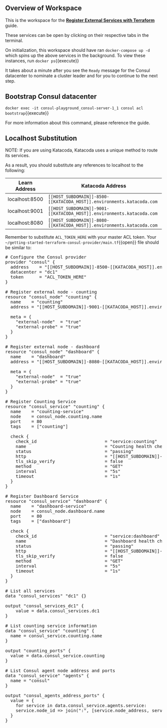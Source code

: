 ## Overview of Workspace

This is the workspace for the [**Register External Services with Terraform**](http://learn.hashicorp.com/consul/developer-discovery/terraform-consul-provider) guide.

These services can be open by clicking on their respective tabs in the terminal.

On initialization, this workspace should have ran `docker-compose up -d` which spins
up the above services in the background. To view these instances, run `docker ps`{{execute}}

It takes about a minute after you see the `Ready` message for the Consul datacenter
to nominate a cluster leader and for you to continue to the next step.

## Bootstrap Consul datacenter

`docker exec -it consul-playground_consul-server-1_1 consul acl bootstrap`{{execute}}

For more information about this command, please reference the guide.

## Localhost Substitution

NOTE: If you are using Katacoda, Katacoda uses a unique method to route its services.

As a result, you should substitute any references to localhost to the following:

| Learn Address   | Katacoda Address |
| --------------  | ---------------- |
| localhost:8500  | `[[HOST_SUBDOMAIN]]-8500-[[KATACODA_HOST]].environments.katacoda.com` |
| localhost:9001  | `[[HOST_SUBDOMAIN]]-9001-[[KATACODA_HOST]].environments.katacoda.com` |
| localhost:8080  | `[[HOST_SUBDOMAIN]]-8080-[[KATACODA_HOST]].environments.katacoda.com` |

Remember to substitute `ACL_TOKEN_HERE` with your master ACL token. Your `~/getting-started-terraform-consul-provider/main.tf`{{open}} file should be similar to:

<pre class="file" data-filename="~/getting-started-terraform-consul-provider/main.tf" data-target="replace">
# Configure the Consul provider
provider "consul" {
  address    = "[[HOST_SUBDOMAIN]]-8500-[[KATACODA_HOST]].environments.katacoda.com"
  datacenter = "dc1"
  token      = "ACL_TOKEN_HERE"
}

# Register external node - counting
resource "consul_node" "counting" {
  name    = "counting"
  address = "[[HOST_SUBDOMAIN]]-9001-[[KATACODA_HOST]].environments.katacoda.com"

  meta = {
    "external-node"  = "true"
    "external-probe" = "true"
  }
}

# Register external node - dashboard
resource "consul_node" "dashboard" {
  name    = "dashboard"
  address = "[[HOST_SUBDOMAIN]]-8080-[[KATACODA_HOST]].environments.katacoda.com"

  meta = {
    "external-node"  = "true"
    "external-probe" = "true"
  }
}

# Register Counting Service
resource "consul_service" "counting" {
  name    = "counting-service"
  node    = consul_node.counting.name
  port    = 80
  tags    = ["counting"]

  check {
    check_id                          = "service:counting"
    name                              = "Counting health check"
    status                            = "passing"
    http                              = "[[HOST_SUBDOMAIN]]-9001-[[KATACODA_HOST]].environments.katacoda.com"
    tls_skip_verify                   = false
    method                            = "GET"
    interval                          = "5s"
    timeout                           = "1s"
  }
}

# Register Dashboard Service
resource "consul_service" "dashboard" {
  name    = "dashboard-service"
  node    = consul_node.dashboard.name
  port    = 80
  tags    = ["dashboard"]

  check {
    check_id                          = "service:dashboard"
    name                              = "Dashboard health check"
    status                            = "passing"
    http                              = "[[HOST_SUBDOMAIN]]-8080-[[KATACODA_HOST]].environments.katacoda.com"
    tls_skip_verify                   = false
    method                            = "GET"
    interval                          = "5s"
    timeout                           = "1s"
  }
}

# List all services
data "consul_services" "dc1" {}

output "consul_services_dc1" {
    value = data.consul_services.dc1
}

# List counting service information
data "consul_service" "counting" {
  name = consul_service.counting.name
}

output "counting_ports" {
  value = data.consul_service.counting
}

# List Consul agent node address and ports
data "consul_service" "agents" {
  name = "consul"
}

output "consul_agents_address_ports" {
  value = {
    for service in data.consul_service.agents.service:
    service.node_id => join(":", [service.node_address, service.port])
  }
}

</pre>